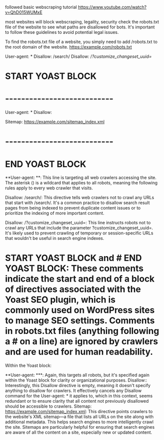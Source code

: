 followed basic webscraping tutorial
https://www.youtube.com/watch?v=QhD015WUMxE

most websites will block webscraping, legality, security
check the robots.txt file of the website to see what paths are disallowed for bots. It's important to follow these guidelines to avoid potential legal issues.

To find the robots.txt file of a website, you simply need to add /robots.txt to the root domain of the website.
https://example.com/robots.txt

User-agent: *
Disallow: /search/
Disallow: /*?customize_changeset_uuid=*
# START YOAST BLOCK
# ---------------------------
User-agent: *
Disallow:

Sitemap: https://example.com/sitemap_index.xml
# ---------------------------
# END YOAST BLOCK

**User-agent: **: This line is targeting all web crawlers accessing the site. The asterisk () is a wildcard that applies to all robots, meaning the following rules apply to every web crawler that visits.

Disallow: /search/: This directive tells web crawlers not to crawl any URLs that start with /search/. It's a common practice to disallow search result pages from being indexed to prevent duplicate content issues or to prioritize the indexing of more important content.

Disallow: /?customize_changeset_uuid=: This line instructs robots not to crawl any URLs that include the parameter ?customize_changeset_uuid=. It's likely used to prevent crawling of temporary or session-specific URLs that wouldn't be useful in search engine indexes.

# START YOAST BLOCK and # END YOAST BLOCK: These comments indicate the start and end of a block of directives associated with the Yoast SEO plugin, which is commonly used on WordPress sites to manage SEO settings. Comments in robots.txt files (anything following a # on a line) are ignored by crawlers and are used for human readability.

Within the Yoast block:

**User-agent: ***: Again, this targets all robots, but it's specified again within the Yoast block for clarity or organizational purposes.
Disallow:: Interestingly, this Disallow directive is empty, meaning it doesn't specify anything to disallow for crawlers. It effectively cancels any Disallow command for the User-agent: * it applies to, which in this context, seems redundant or to ensure clarity that all content not previously disallowed should be accessible to crawlers.
Sitemap: https://example.com/sitemap_index.xml: This directive points crawlers to the website's XML sitemap—a file that lists all URLs on the site along with additional metadata. This helps search engines to more intelligently crawl the site. Sitemaps are particularly helpful for ensuring that search engines are aware of all the content on a site, especially new or updated content.
